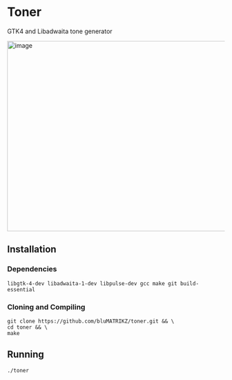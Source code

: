 # Toner
GTK4 and Libadwaita tone generator

<img width="602" height="440" alt="image" src="https://github.com/user-attachments/assets/d6ca4b53-7af8-4a62-9fd5-08f45fa3d815" />

## Installation
### Dependencies
```
libgtk-4-dev libadwaita-1-dev libpulse-dev gcc make git build-essential
```
### Cloning and Compiling
```
git clone https://github.com/bluMATRIKZ/toner.git && \
cd toner && \
make
```
## Running
```
./toner
```
